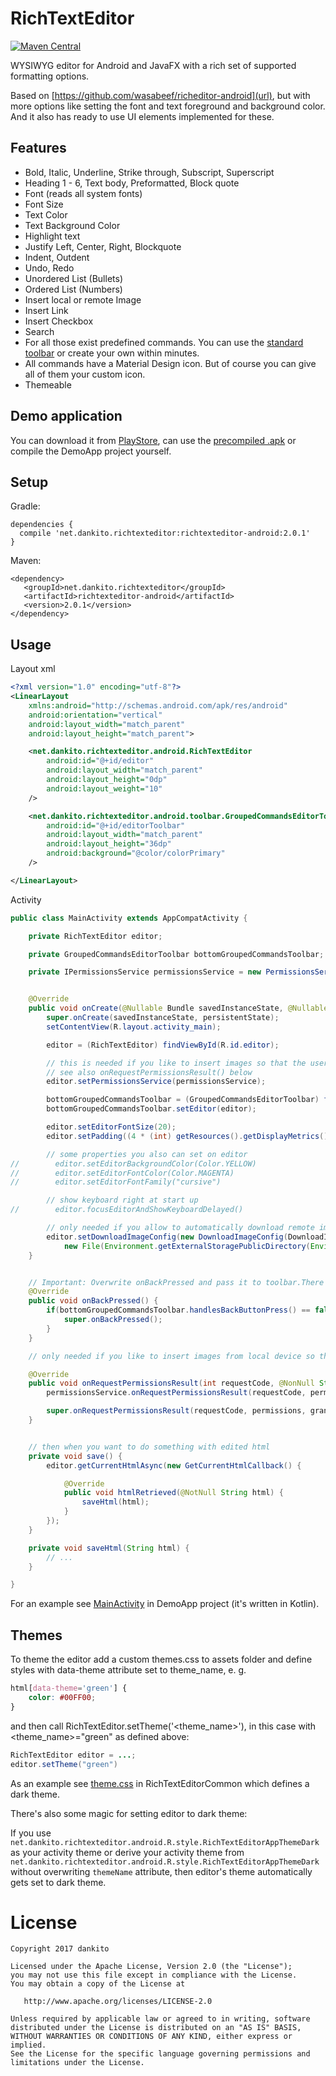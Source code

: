# RichTextEditor
[![Maven Central](https://maven-badges.herokuapp.com/maven-central/net.dankito.richtexteditor/richtexteditor-common/badge.svg)](https://maven-badges.herokuapp.com/maven-central/net.dankito.richtexteditor/richtexteditor-common)

WYSIWYG editor for Android and JavaFX with a rich set of supported formatting options.

Based on [https://github.com/wasabeef/richeditor-android](url), but with more options like setting the font and text foreground and background color.
And it also has ready to use UI elements implemented for these.


## Features

- Bold, Italic, Underline, Strike through, Subscript, Superscript
- Heading 1 - 6, Text body, Preformatted, Block quote
- Font (reads all system fonts)
- Font Size
- Text Color
- Text Background Color
- Highlight text
- Justify Left, Center, Right, Blockquote
- Indent, Outdent
- Undo, Redo
- Unordered List (Bullets)
- Ordered List (Numbers)
- Insert local or remote Image
- Insert Link
- Insert Checkbox
- Search
- For all those exist predefined commands. You can use the [standard toolbar](RichTextEditorAndroid/src/main/kotlin/net/dankito/richtexteditor/android/toolbar/AllCommandsEditorToolbar.kt) or create your own within minutes.
- All commands have a Material Design icon. But of course you can give all of them your custom icon.
- Themeable


## Demo application

You can download it from [PlayStore](https://play.google.com/store/apps/details?id=net.dankito.richtexteditor.android), can use the [precompiled .apk](res/PlayStore/releases/2000100_v2.0.1_DemoApp-release.apk) or compile the DemoApp project yourself.


## Setup

Gradle:
```
dependencies {
  compile 'net.dankito.richtexteditor:richtexteditor-android:2.0.1'
}
```

Maven:
```
<dependency>
   <groupId>net.dankito.richtexteditor</groupId>
   <artifactId>richtexteditor-android</artifactId>
   <version>2.0.1</version>
</dependency>
```


## Usage

Layout xml

```xml
<?xml version="1.0" encoding="utf-8"?>
<LinearLayout
    xmlns:android="http://schemas.android.com/apk/res/android"
    android:orientation="vertical"
    android:layout_width="match_parent"
    android:layout_height="match_parent">

    <net.dankito.richtexteditor.android.RichTextEditor
        android:id="@+id/editor"
        android:layout_width="match_parent"
        android:layout_height="0dp"
        android:layout_weight="10"
    />

    <net.dankito.richtexteditor.android.toolbar.GroupedCommandsEditorToolbar
        android:id="@+id/editorToolbar"
        android:layout_width="match_parent"
        android:layout_height="36dp"
        android:background="@color/colorPrimary"
    />

</LinearLayout>
```

Activity

```java
public class MainActivity extends AppCompatActivity {

    private RichTextEditor editor;

    private GroupedCommandsEditorToolbar bottomGroupedCommandsToolbar;

    private IPermissionsService permissionsService = new PermissionsService(this);


    @Override
    public void onCreate(@Nullable Bundle savedInstanceState, @Nullable PersistableBundle persistentState) {
        super.onCreate(savedInstanceState, persistentState);
        setContentView(R.layout.activity_main);

        editor = (RichTextEditor) findViewById(R.id.editor);

        // this is needed if you like to insert images so that the user gets asked for permission to access external storage if needed
        // see also onRequestPermissionsResult() below
        editor.setPermissionsService(permissionsService);

        bottomGroupedCommandsToolbar = (GroupedCommandsEditorToolbar) findViewById(R.id.bottomGroupedCommandsToolbar);
        bottomGroupedCommandsToolbar.setEditor(editor);

        editor.setEditorFontSize(20);
        editor.setPadding((4 * (int) getResources().getDisplayMetrics().density));

        // some properties you also can set on editor
//        editor.setEditorBackgroundColor(Color.YELLOW)
//        editor.setEditorFontColor(Color.MAGENTA)
//        editor.setEditorFontFamily("cursive")

        // show keyboard right at start up
//        editor.focusEditorAndShowKeyboardDelayed()

        // only needed if you allow to automatically download remote images
        editor.setDownloadImageConfig(new DownloadImageConfig(DownloadImageUiSetting.AllowSelectDownloadFolderInCode,
            new File(Environment.getExternalStoragePublicDirectory(Environment.DIRECTORY_PICTURES), "downloaded_images")));
    }


    // Important: Overwrite onBackPressed and pass it to toolbar.There's no other way that it can get informed of back button presses.
    @Override
    public void onBackPressed() {
        if(bottomGroupedCommandsToolbar.handlesBackButtonPress() == false) {
            super.onBackPressed();
        }
    }

    // only needed if you like to insert images from local device so the user gets asked for permission to access external storage if needed

    @Override
    public void onRequestPermissionsResult(int requestCode, @NonNull String[] permissions, @NonNull int[] grantResults) {
        permissionsService.onRequestPermissionsResult(requestCode, permissions, grantResults);

        super.onRequestPermissionsResult(requestCode, permissions, grantResults);
    }


    // then when you want to do something with edited html
    private void save() {
        editor.getCurrentHtmlAsync(new GetCurrentHtmlCallback() {

            @Override
            public void htmlRetrieved(@NotNull String html) {
                saveHtml(html);
            }
        });
    }

    private void saveHtml(String html) {
        // ...
    }

}
```

For an example see [MainActivity](DemoApp/src/main/kotlin/net/dankito/richtexteditor/android/demo/MainActivity.kt) in DemoApp project (it's written in Kotlin).

## Themes

To theme the editor add a custom themes.css to assets folder and define styles with data-theme attribute set to theme_name, e. g.

```css
html[data-theme='green'] {
    color: #00FF00;
}
```

and then call RichTextEditor.setTheme('<theme_name>'), in this case with <theme_name>="green" as defined above:

```java
RichTextEditor editor = ...;
editor.setTheme("green")
```

As an example see [theme.css](RichTextEditorCommon/src/main/resources/themes.css) in RichTextEditorCommon which defines a dark theme.

There's also some magic for setting editor to dark theme:

If you use `net.dankito.richtexteditor.android.R.style.RichTextEditorAppThemeDark` as your activity theme or derive your activity theme from `net.dankito.richtexteditor.android.R.style.RichTextEditorAppThemeDark` without overwriting `themeName` attribute, then editor's theme automatically gets set to dark theme.

# License

    Copyright 2017 dankito

    Licensed under the Apache License, Version 2.0 (the "License");
    you may not use this file except in compliance with the License.
    You may obtain a copy of the License at

       http://www.apache.org/licenses/LICENSE-2.0

    Unless required by applicable law or agreed to in writing, software
    distributed under the License is distributed on an "AS IS" BASIS,
    WITHOUT WARRANTIES OR CONDITIONS OF ANY KIND, either express or implied.
    See the License for the specific language governing permissions and
    limitations under the License.
